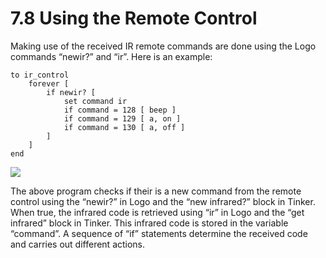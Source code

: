 # 7.8 Using the Remote Control

Making use of the received IR remote commands are done using the Logo commands “newir?” and “ir”. Here is an example:

```text
to ir_control
    forever [
        if newir? [
            set command ir 
            if command = 128 [ beep ]
            if command = 129 [ a, on ]
            if command = 130 [ a, off ]
        ]
    ]
end
```

![](https://lh3.googleusercontent.com/ycK3PlXra_KaA2enpLy_sAIAqGpjkf380wX7fMAaUF38Gy0RBqSmtmBk-nBHDrThuNE8YsbcVYlxr8_IsykvoeEjEUoPiPoTB-IG45yFEOWXjoieka4dW565mjS9T0-RnPUbPS2s)

The above program checks if their is a new command from the remote control using the “newir?” in Logo and the “new infrared?” block in Tinker. When true, the infrared code is retrieved using “ir” in Logo and the “get infrared” block in Tinker. This infrared code is stored in the variable “command”. A sequence of “if” statements determine the received code and carries out different actions.

